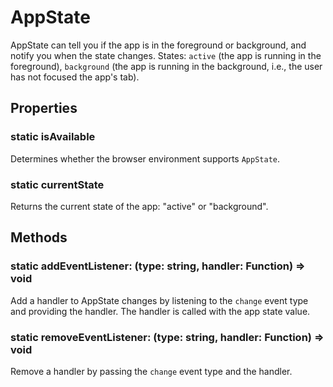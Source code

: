 # AppState

AppState can tell you if the app is in the foreground or background, and notify
you when the state changes. States: `active` (the app is running in the
foreground), `background` (the app is running in the background, i.e., the user
has not focused the app's tab).

## Properties

### static isAvailable

Determines whether the browser environment supports `AppState`.

### static currentState

Returns the current state of the app: "active" or "background".

## Methods

### static addEventListener: (type: string, handler: Function) => void

Add a handler to AppState changes by listening to the `change` event type and
providing the handler. The handler is called with the app state value.

### static removeEventListener: (type: string, handler: Function) => void

Remove a handler by passing the `change` event type and the handler.
